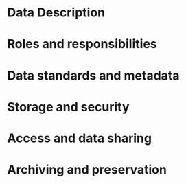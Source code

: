 # Data Description
# Roles and responsibilities 
# Data standards and metadata
# Storage and security 
# Access and data sharing
# Archiving and preservation
